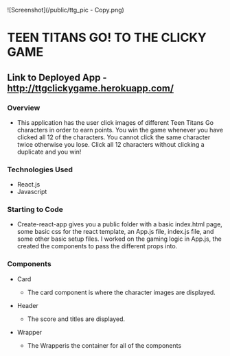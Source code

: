 ![Screenshot](/public/ttg_pic - Copy.png)

# TEEN TITANS GO! TO THE CLICKY GAME

## Link to Deployed App - http://ttgclickygame.herokuapp.com/

### Overview
* This application has the user click images of different Teen Titans Go characters in order to earn points. You win the game whenever you have clicked all 12 of the characters. You cannot click the same character twice otherwise you lose. Click all 12 characters without clicking a duplicate and you win!

### Technologies Used 
* React.js
* Javascript


### Starting to Code
* Create-react-app gives you a public folder with a basic index.html page, some basic css for the react template, an App.js file, index.js file, and some other basic setup files. I worked on the gaming logic in App.js, the created the components to pass the different props into.

### Components
* Card
    * The card component is where the character images are displayed.

* Header
    * The score and titles are displayed.

* Wrapper
    * The Wrapperis the container for all of the components
